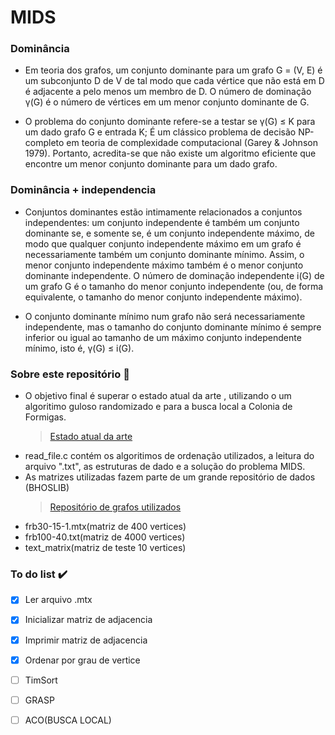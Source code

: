 # MIDS
### Dominância
- Em teoria dos grafos, um conjunto dominante para um grafo G = (V, E) é um subconjunto D de V de tal modo que cada vértice que não está em D é adjacente a pelo menos um membro de D. O número de dominação γ(G) é o número de vértices em um menor conjunto dominante de G.

- O problema do conjunto dominante refere-se a testar se γ(G) ≤ K para um dado grafo G e entrada K; É um clássico problema de decisão NP-completo em teoria de complexidade computacional (Garey & Johnson 1979). Portanto, acredita-se que não existe um algoritmo eficiente que encontre um menor conjunto dominante para um dado grafo.



### Dominância + independencia

- Conjuntos dominantes estão intimamente relacionados a conjuntos independentes: um conjunto independente é também um conjunto dominante se, e somente se, é um conjunto independente máximo, de modo que qualquer conjunto independente máximo em um grafo é necessariamente também um conjunto dominante mínimo. Assim, o menor conjunto independente máximo também é o menor conjunto dominante independente. O número de dominação independente i(G) de um grafo G é o tamanho do menor conjunto independente (ou, de forma equivalente, o tamanho do menor conjunto independente máximo).

- O conjunto dominante mínimo num grafo não será necessariamente independente, mas o tamanho do conjunto dominante mínimo é sempre inferior ou igual ao tamanho de um máximo conjunto independente mínimo, isto é, γ(G) ≤ i(G).

### Sobre este repositório :pushpin: 

- O objetivo final é superar o estado atual da arte , utilizando o um algoritimo guloso randomizado e para a busca local a Colonia de Formigas.
   >[Estado atual da arte](https://www.sciencedirect.com/science/article/abs/pii/S1568494619307306?fr=RR-2&ref=pdf_download&rr=7603ffebed1d00f2)
- read_file.c contém os algoritimos de ordenação utilizados, a leitura do arquivo ".txt", as estruturas de dado e a solução do problema MIDS.
- As matrizes utilizadas fazem parte de um grande repositório de dados (BHOSLIB)
   >[Repositório de grafos utilizados](https://networkrepository.com/bhoslib.php)
-  frb30-15-1.mtx(matriz de 400 vertices)
-  frb100-40.txt(matriz de 4000 vertices)
-  text_matrix(matriz de teste 10 vertices)   
  
### To do list :heavy_check_mark:
- [x] Ler arquivo .mtx
- [x] Inicializar matriz de adjacencia
- [x] Imprimir matriz de adjacencia
- [x] Ordenar por grau de vertice
- [ ] TimSort
- [ ] GRASP
- [ ] ACO(BUSCA LOCAL)
     
